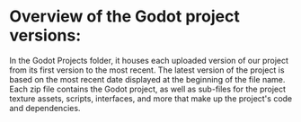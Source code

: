 # Overview of the Godot project versions:

In the Godot Projects folder, it houses each uploaded version of our project from its first version to the most recent. The latest version of the project is based on the most recent date displayed at the beginning of the file name. Each zip file contains the Godot project, as well as sub-files for the project texture assets, scripts, interfaces, and more that make up the project's code and dependencies.
